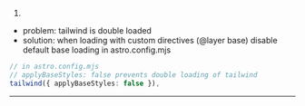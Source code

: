 1.

- problem: tailwind is double loaded
- solution: when loading with custom directives (@layer base) disable default base loading in astro.config.mjs

```ts
// in astro.config.mjs
// applyBaseStyles: false prevents double loading of tailwind
tailwind({ applyBaseStyles: false }),
```

---
